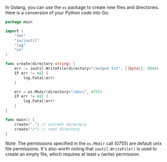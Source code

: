 In Golang, you can use the `os` package to create new files and directories. Here is a conversion of your Python code into Go:

```go
package main

import (
	"fmt"
	"io/ioutil"
	"log"
	"os"
)

func create(directory string) {
	err := ioutil.WriteFile(directory+"/output.txt", []byte{}, 0644)
	if err != nil {
		log.Fatal(err)
	}

	err = os.Mkdir(directory+"/docs", 0755)
	if err != nil {
		log.Fatal(err)
	}
}

func main() {
	create(".") // current directory
	create("/") // root directory
}
```

Note: The permissions specified in the `os.Mkdir` call (0755) are default unix file permissions. It's also worth noting that `ioutil.WriteFile()` is used to create an empty file, which requires at least `w` (write) permission.
